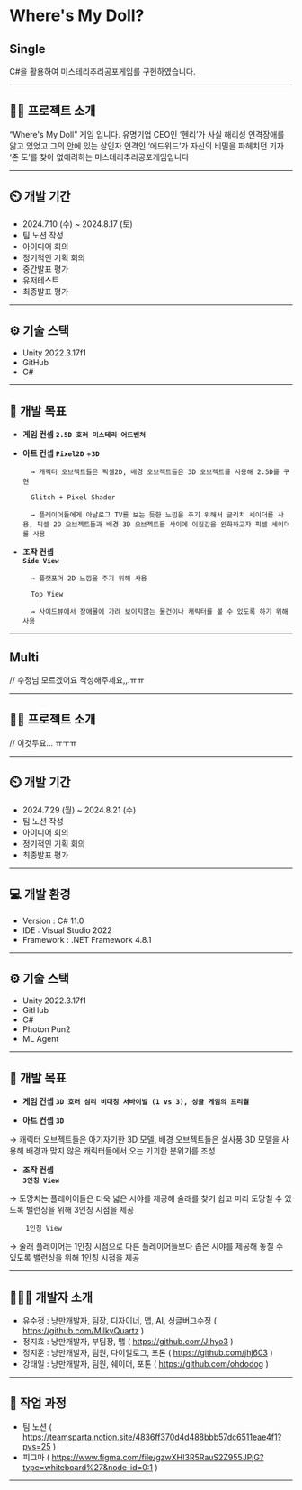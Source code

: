 # Where's My Doll?

## Single

C#을 활용하여 미스테리추리공포게임를 구현하였습니다.

---
 
## **👨‍🏫** 프로젝트 소개

“Where's My Doll” 게임 입니다. 유명기업 CEO인 ‘헨리’가 사실 해리성 인격장애를 앓고 있었고 그의 안에 있는 살인자 인격인 ‘에드워드’가 자신의 비밀을 파헤치던 기자 ‘존 도’를 찾아 없애려하는 미스테리추리공포게임입니다

---

## **⏲️** 개발 기간

- 2024.7.10 (수) ~ 2024.8.17 (토)
- 팀 노션 작성
- 아이디어 회의
- 정기적인 기획 회의
- 중간발표 평가
- 유저테스트
- 최종발표 평가

---

## **⚙️** 기술 스택

- Unity 2022.3.17f1
- GitHub
- C#

---

## **📌** 개발 목표

- **게임 컨셉**
        **`2.5D 호러 미스테리 어드벤처`**

- **아트 컨셉**
        **`Pixel2D`** +**`3D`** 
        
        → 캐릭터 오브젝트들은 픽셀2D, 배경 오브젝트들은 3D 오브젝트를 사용해 2.5D를 구현 
        
        Glitch + Pixel Shader
        
        → 플레이어들에게 아날로그 TV를 보는 듯한 느낌을 주기 위해서 글리치 셰이더를 사용, 픽셀 2D 오브젝트들과 배경 3D 오브젝트들 사이에 이질감을 완화하고자 픽셀 셰이더를 사용

- **조작 컨셉**        
        **`Side View`**
        
        → 플랫포머 2D 느낌을 주기 위해 사용 
        
        Top View
        
        → 사이드뷰에서 장애물에 가려 보이지않는 물건이나 캐릭터를 볼 수 있도록 하기 위해 사용
  
---

## Multi

// 수정님 모르겠어요 작성해주세요,,.ㅠㅠ

---
 
## **👨‍🏫** 프로젝트 소개

// 이것두요... ㅠㅜㅠ

---

## **⏲️** 개발 기간

- 2024.7.29 (월) ~ 2024.8.21 (수)
- 팀 노션 작성
- 아이디어 회의
- 정기적인 기획 회의
- 최종발표 평가

---

## **💻** 개발 환경

- Version : C# 11.0
- IDE : Visual Studio 2022
- Framework :  .NET Framework 4.8.1

---

## **⚙️** 기술 스택

- Unity 2022.3.17f1
- GitHub
- C#
- Photon Pun2
- ML Agent

---

## **📌** 개발 목표

- **게임 컨셉**
        **`3D 호러 심리 비대칭 서바이벌 (1 vs 3), 싱글 게임의 프리퀄`**

- **아트 컨셉**
        **`3D`**

→ 캐릭터 오브젝트들은 아기자기한 3D 모델, 배경 오브젝트들은 실사풍 3D 모델을 사용해 배경과 맞지 않은 캐릭터들에서 오는 기괴한 분위기를 조성

- **조작 컨셉**        
        **`3인칭 View`**

→ 도망치는 플레이어들은 더욱 넓은 시야를 제공해 술래를 찾기 쉽고 미리 도망칠 수 있도록 밸런싱을 위해 3인칭 시점을 제공

        1인칭 View

→ 술래 플레이어는 1인칭 시점으로 다른 플레이어들보다 좁은 시야를 제공해 놓칠 수 있도록 밸런싱을 위해 1인칭 시점을 제공

---

## **🧑‍🤝‍🧑** 개발자 소개

- 유수정 : 낭만개발자, 팀장, 디자이너, 맵, AI, 싱글버그수정 ( https://github.com/MilkyQuartz )
- 정지효 : 낭만개발자, 부팀장, 맵 ( https://github.com/Jihyo3 )
- 정지훈 : 낭만개발자, 팀원, 다이얼로그, 포톤 ( https://github.com/jhj603 )
- 강태일 : 낭만개발자, 팀원, 쉐이더, 포톤 ( https://github.com/ohdodog )

---

## **💛 작업 과정**
- 팀 노션
  ( https://teamsparta.notion.site/4836ff370d4d488bbb57dc6511eae4f1?pvs=25 )
- 피그마
  ( https://www.figma.com/file/gzwXHI3R5RauS2Z955JPjG?type=whiteboard%27&node-id=0:1 )

---

